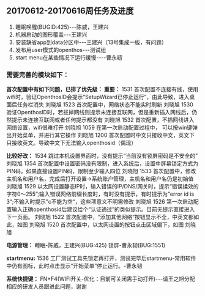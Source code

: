 ## 20170612-20170616周任务及进度
1. 睡眠唤醒(BUGID:425)---陈威，王建兴
2. 机器启动的图形覆盖---王建兴
3. 安装缺省app到data分区中---王建兴（13号集成一版，有问题）
4. 发布用user模式的openthos---测试组
5. start menu在某些情况下运行缓慢----曹永韧

### 需要完善的模块如下：

**首次配置中有如下问题，已排了优先级：
重要：**
1531 首次配置不连接有线，使用wifi时，验证OpenthosID会提示“SetupWizard已停止运行”，由此导致，进入桌面后任务栏消失     刘晓旭
1523 首次配置中，网络状态不能实时刷新     刘晓旭
1530 验证OpenthosID时，若拔掉网线则提示未连接互联网，但是重新插入网线后，仍然提示未连接互联网或者任何提示都没有     刘晓旭
1532 首次配置，不插网线进入网络设置，wifi很难打开     刘晓旭
1059 在第一次启动配置过程中， 可以按win键弹出开始菜单，并进行其它操作     刘晓旭
1200 首次配置时中文只接收中文，英文下只接收英文。导致中文下无法输入openthosid（偶现）

**比较好改：**
1534 跳过本机设置界面时，没有提示“当前没有锁屏密码是不安全的”     刘晓旭
1354 首次配置中设置密码没有限制，进入系统后，设置中屏幕锁定方式为PIN码。如果直接设置PIN码，限制至少输入四位  刘晓旭
1533 首次配置中，修改主机名和用户名，完成后打开设置->系统账户管理，主机名和用户名仍是初始值     刘晓旭
1529 以太网设置静态IP时，输入错误的IP/DNS/网关时，提示“错误揉效的字符0～255”;输入错误网络前缀长度时，有时没有提示，有时提示为”error id is 3“;不输入时提示”c不能为空“，这些项意义不明需修改     刘晓旭
1526 第一次启动配置输入正确openthosid后建议给个“认证通过”的类似提示。目前无提示直接进入下一页面。     刘晓旭
1522 首次配置中，“添加其他网络“按钮显示不全，中英文都如此，如图     刘晓旭
1520 首次配置中，以太网设置的按钮点击区域偏下，如图     刘晓旭

**电源管理：**
睡眠-陈威，王建兴(BUG:425)
锁屏-曹永韧(BUG:1551)

**startmenu:**
1536 工厂测试工具先锁定再打开，测试完毕后startmenu-常用软件中仍有图标，此时点击显示“开始菜单”停止运行。-曹永韧


**系统快捷键：**
FN+F4(WIFI开关-优化：目前可关闭需手动打开)---请王之旭分配相应的研发人员跟进此问题，谢谢
